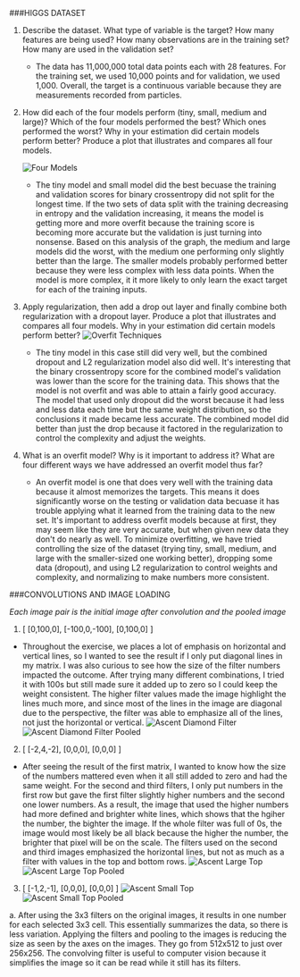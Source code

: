 ###HIGGS DATASET
1. Describe the dataset. What type of variable is the target? How many features are being used? How many observations
are in the training set? How many are used in the validation set?
   - The data has 11,000,000 total data points each with 28 features. For the training set, we used 10,000 points and for validation, we used 1,000.
    Overall, the target is a continuous variable because they are measurements recorded from particles.


2. How did each of the four models perform (tiny, small, medium and large)? Which of the four models performed the best? Which ones performed the worst? Why in your estimation did certain models perform better? Produce a plot that illustrates and compares all four models.
    
    ![Four Models](Images/physicsplot1.png)
   - The tiny model and small model did the best becuase the training and validation scores for binary crossentropy did not split for the longest time. If the two sets of data split with the training decreasing in entropy and the validation increasing, it means the model is getting more and more overfit because the training score is becoming more accurate but the validation is just turning into nonsense.
    Based on this analysis of the graph, the medium and large models did the worst, with the medium one performing only slightly better than the large.
     The smaller models probably performed better because they were less complex with less data points. When the model is more complex, it it more likely to only learn the exact target for each of the training inputs.
   

3. Apply regularization, then add a drop out layer and finally combine both regularization with a dropout layer. Produce a plot that illustrates and compares all four models. Why in your estimation did certain models perform better?
    ![Overfit Techniques](Images/physicsplot2.png)
   - The tiny model in this case still did very well, but the combined dropout and L2 regularization model also did well. It's interesting that the binary crossentropy score for the combined model's validation was lower than the score for the training data. This shows that the model is not overfit and was able to attain a fairly good accuracy.
    The model that used only dropout did the worst because it had less and less data each time but the same weight distribution, so the conclusions it made became less accurate. The combined model did better than just the drop because it factored in the regularization to control the complexity and adjust the weights.

4. What is an overfit model? Why is it important to address it? What are four different ways we have addressed an overfit model thus far?
    - An overfit model is one that does very well with the training data because it almost memorizes the targets. This means it does significantly worse on the testing or validation data becuase it has trouble applying what it learned from the training data to the new set.
    It's important to address overfit models because at first, they may seem like they are very accurate, but when given new data they don't do nearly as well.
      To minimize overfitting, we have tried controlling the size of the dataset (trying tiny, small, medium, and large with the smaller-sized one working better), dropping some data (dropout), and using L2 regularization to control weights and complexity, and normalizing to make numbers more consistent.






###CONVOLUTIONS AND IMAGE LOADING

*Each image pair is the initial image after convolution and the pooled image*

1. [ [0,100,0], [-100,0,-100], [0,100,0] ]
- Throughout the exercise, we places a lot of emphasis on horizontal and vertical lines,
so I wanted to see the result if I only put diagonal lines in my matrix. I was also curious
  to see how the size of the filter numbers impacted the outcome. After trying many different
  combinations, I tried it with 100s but still made sure it added up to zero so I could keep
  the weight consistent. The higher filter values made the image highlight the lines much more,
  and since most of the lines in the image are diagonal due to the perspective, the filter was
  able to emphasize all of the lines, not just the horizontal or vertical.
![Ascent Diamond Filter](Images/convo_acsent_large.png)  ![Ascent Diamond Filter Pooled](Images/convo_acsent_large2.png)


2. [ [-2,4,-2], [0,0,0], [0,0,0] ]
- After seeing the result of the first matrix, I wanted to know how the size of the numbers mattered
even when it all still added to zero and had the same weight. For the second and third filters, I only
  put numbers in the first row but gave the first filter slightly higher numbers and the second one lower numbers.
  As a result, the image that used the higher numbers had more defined and brighter white lines, which
  shows that the hgiher the number, the bighter the image. If the whole filter was full of 0s, the image
  would most likely be all black because the higher the number, the brighter that pixel will be on the scale.
  The filters used on the second and third images emphasized the horizontal lines, but not as much as a filter with
  values in the top and bottom rows.
![Ascent Large Top](Images/convo_ascent_bigtop.png)  ![Ascent Large Top Pooled](Images/convo_ascent_bigtop2.png)


3. [ [-1,2,-1], [0,0,0], [0,0,0] ]
![Ascent Small Top](Images/convo_ascent_smalltop.png)   ![Ascent Small Top Pooled](Images/convo_ascent_smalltop2.png)



a. After using the 3x3 filters on the original images, it results in one number for each selected 3x3 cell. This essentially summarizes the
data, so there is less variation. Applying the filters and pooling to the images is reducing the size as seen by the axes on the
images. They go from 512x512 to just over 256x256. The convolving filter is useful to computer vision because it simplifies the
image so it can be read while it still has its filters.











